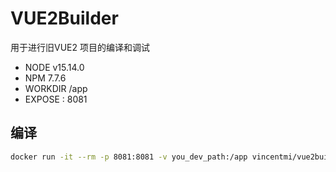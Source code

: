 # VUE2Builder

用于进行旧VUE2 项目的编译和调试

- NODE v15.14.0 
- NPM 7.7.6
- WORKDIR /app
- EXPOSE : 8081

## 编译

```sh
docker run -it --rm -p 8081:8081 -v you_dev_path:/app vincentmi/vue2builder:20230609 npm run build
```

